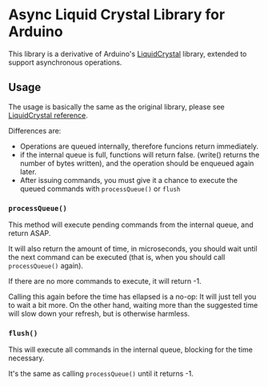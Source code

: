 # Async Liquid Crystal Library for Arduino

This library is a derivative of Arduino's [LiquidCrystal](http://www.arduino.cc/en/Reference/LiquidCrystal) library, extended to support asynchronous operations.


## Usage

The usage is basically the same as the original library, please see [LiquidCrystal reference](http://www.arduino.cc/en/Reference/LiquidCrystal).

Differences are:
- Operations are queued internally, therefore funcions return immediately.
- if the internal queue is full, functions will return false. (write() returns the number of bytes written), and the operation should be enqueued again later.
- After issuing commands, you must give it a chance to execute the queued commands with `processQueue()` or `flush`

### `processQueue()`

This method will execute pending commands from the internal queue, and return ASAP.

It will also return the amount of time, in microseconds, you should wait until the next command can be executed (that is, when you should call `processQueue()` again).

If there are no more commands to execute, it will return -1.

Calling this again before the time has ellapsed is a no-op: It will just tell you to wait a bit more. On the other hand, waiting more than the suggested time will slow down your refresh, but is otherwise harmless.
   
### `flush()`

This will execute all commands in the internal queue, blocking for the time necessary.

It's the same as calling `processQueue()` until it returns -1.
